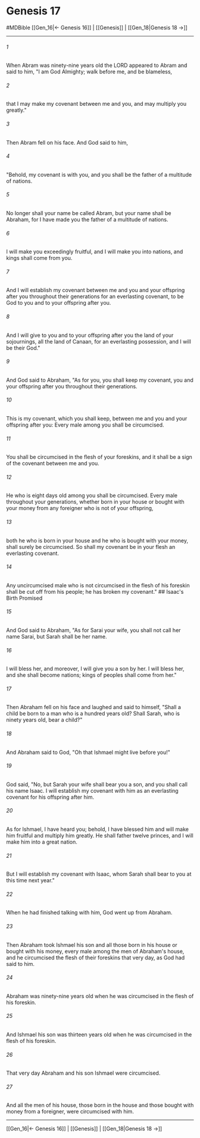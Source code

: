 # Genesis 17
#MDBible
[[Gen_16|← Genesis 16]] | [[Genesis]] | [[Gen_18|Genesis 18 →]]

***

###### 1 

When Abram was ninety-nine years old the LORD appeared to Abram and said to him, "I am God Almighty; walk before me, and be blameless, 

###### 2 

that I may make my covenant between me and you, and may multiply you greatly." 

###### 3 

Then Abram fell on his face. And God said to him, 

###### 4 

"Behold, my covenant is with you, and you shall be the father of a multitude of nations. 

###### 5 

No longer shall your name be called Abram, but your name shall be Abraham, for I have made you the father of a multitude of nations. 

###### 6 

I will make you exceedingly fruitful, and I will make you into nations, and kings shall come from you. 

###### 7 

And I will establish my covenant between me and you and your offspring after you throughout their generations for an everlasting covenant, to be God to you and to your offspring after you. 

###### 8 

And I will give to you and to your offspring after you the land of your sojournings, all the land of Canaan, for an everlasting possession, and I will be their God." 

###### 9 

And God said to Abraham, "As for you, you shall keep my covenant, you and your offspring after you throughout their generations. 

###### 10 

This is my covenant, which you shall keep, between me and you and your offspring after you: Every male among you shall be circumcised. 

###### 11 

You shall be circumcised in the flesh of your foreskins, and it shall be a sign of the covenant between me and you. 

###### 12 

He who is eight days old among you shall be circumcised. Every male throughout your generations, whether born in your house or bought with your money from any foreigner who is not of your offspring, 

###### 13 

both he who is born in your house and he who is bought with your money, shall surely be circumcised. So shall my covenant be in your flesh an everlasting covenant. 

###### 14 

Any uncircumcised male who is not circumcised in the flesh of his foreskin shall be cut off from his people; he has broken my covenant." ## Isaac's Birth Promised 

###### 15 

And God said to Abraham, "As for Sarai your wife, you shall not call her name Sarai, but Sarah shall be her name. 

###### 16 

I will bless her, and moreover, I will give you a son by her. I will bless her, and she shall become nations; kings of peoples shall come from her." 

###### 17 

Then Abraham fell on his face and laughed and said to himself, "Shall a child be born to a man who is a hundred years old? Shall Sarah, who is ninety years old, bear a child?" 

###### 18 

And Abraham said to God, "Oh that Ishmael might live before you!" 

###### 19 

God said, "No, but Sarah your wife shall bear you a son, and you shall call his name Isaac. I will establish my covenant with him as an everlasting covenant for his offspring after him. 

###### 20 

As for Ishmael, I have heard you; behold, I have blessed him and will make him fruitful and multiply him greatly. He shall father twelve princes, and I will make him into a great nation. 

###### 21 

But I will establish my covenant with Isaac, whom Sarah shall bear to you at this time next year." 

###### 22 

When he had finished talking with him, God went up from Abraham. 

###### 23 

Then Abraham took Ishmael his son and all those born in his house or bought with his money, every male among the men of Abraham's house, and he circumcised the flesh of their foreskins that very day, as God had said to him. 

###### 24 

Abraham was ninety-nine years old when he was circumcised in the flesh of his foreskin. 

###### 25 

And Ishmael his son was thirteen years old when he was circumcised in the flesh of his foreskin. 

###### 26 

That very day Abraham and his son Ishmael were circumcised. 

###### 27 

And all the men of his house, those born in the house and those bought with money from a foreigner, were circumcised with him. 

***

[[Gen_16|← Genesis 16]] | [[Genesis]] | [[Gen_18|Genesis 18 →]]
